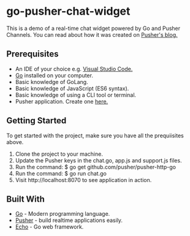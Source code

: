 # go-pusher-chat-widget
This is a demo of a real-time chat widget powered by Go and Pusher Channels. You can read about how it was created on [Pusher's blog.](https://blog.pusher.com/author/neo/)

## Prerequisites

* An IDE of your choice e.g. [Visual Studio Code.](https://code.visualstudio.com/)
* [Go](https://golang.org/doc/install) installed on your computer.
* Basic knowledge of GoLang.
* Basic knowledge of JavaScript (ES6 syntax).
* Basic knowledge of using a CLI tool or terminal.
* Pusher application. Create one [here.](http://pusher.com/)

## Getting Started

To get started with the project, make sure you have all the prequiisites above.

1. Clone the project to your machine.
2. Update the Pusher keys in the chat.go, app.js and support.js files.
3. Run the command: $ go get github.com/pusher/pusher-http-go
4. Run the command: $ go run chat.go
4. Visit http://localhost:8070 to see application in action.

## Built With

* [Go](https://golang.org/doc/install) - Modern programming language.
* [Pusher](https://pusher.com/) - build realtime applications easily.
* [Echo](https://echo.labstack.com/) - Go web framework.
